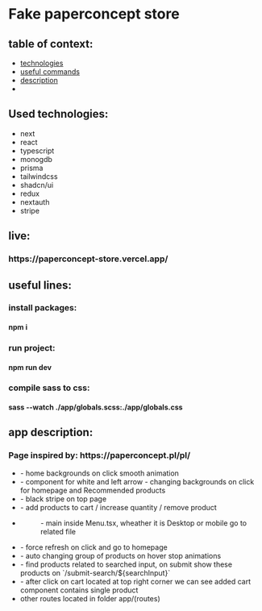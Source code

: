 <h1>Fake paperconcept store</h1>

<h2>table of context:</h2>
<ul>
  <li><a href="#tech">technologies</a></li>
  <li><a href="#useful">useful commands</a></li>
  <li><a href="#description">description</a></li>
  <li><a href=""></a></li>
</ul>

<h2 id="tech">Used technologies:</h2>
<ul>
  <li>next</li>
  <li>react</li>
  <li>typescript</li>
  <li>monogdb</li>
  <li>prisma</li>
  <li>tailwindcss</li>
  <li>shadcn/ui</li>
  <li>redux</li>
  <li>nextauth</li>
  <li>stripe</li>
</ul>

<h2>live:</h2>
<h3>https://paperconcept-store.vercel.app/</h3>


<h2 id="useful">useful lines:</h2>

<h3>install packages:</h3>
<h4>npm i</h4>

<h3>run project:</h3>
<h4>npm run dev</h4>

<h3>compile sass to css:</h3>
<h4>sass --watch ./app/globals.scss:./app/globals.css</h4>


<h2 id="description">app description:</h2>
<h3>Page inspired by: https://paperconcept.pl/pl/</h3>

<ul>
  <li><Backgrounds/> - home backgrounds on click smooth animation</li>
  <li><Arrow/> - component for white and left arrow - changing backgrounds on click for homepage and Recommended products</li>
  <li><DeliveryInfo/> - black stripe on top page</li>
  <li><GlobalRedux/> - add products to cart / increase quantity / remove product</li>
  <li><Menu> - main inside Menu.tsx, wheather it is Desktop or mobile go to related file</li>
  <li><Logo/> - force refresh on click and go to homepage</li>
  <li><Recommended/> - auto changing group of products on hover stop animations</li>
  <li><SearchForm/> - find products related to searched input, on submit show these products on `/submit-search/${searchInput}`</li>
  <li><Cart/> - after click on cart located at top right corner we can see added cart component </CartProduct> contains single product</li>
  <li>other routes located in folder app/(routes)</li>
</ul>
